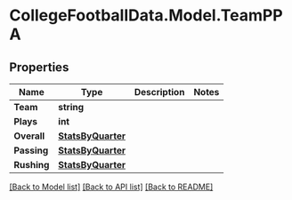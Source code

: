 # CollegeFootballData.Model.TeamPPA

## Properties

Name | Type | Description | Notes
------------ | ------------- | ------------- | -------------
**Team** | **string** |  | 
**Plays** | **int** |  | 
**Overall** | [**StatsByQuarter**](StatsByQuarter.md) |  | 
**Passing** | [**StatsByQuarter**](StatsByQuarter.md) |  | 
**Rushing** | [**StatsByQuarter**](StatsByQuarter.md) |  | 

[[Back to Model list]](../README.md#documentation-for-models) [[Back to API list]](../README.md#documentation-for-api-endpoints) [[Back to README]](../README.md)


